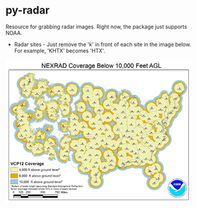 py-radar
========

Resource for grabbing radar images.  Right now, the package just supports NOAA.


* Radar sites - Just remove the 'k' in front of each site in the image below.  For example, 'KHTX' becomes 'HTX'.

<a href="noaa_radar_coverage_map.jpg"><img src="noaa_radar_coverage_map.jpg" width="800"/></a>

